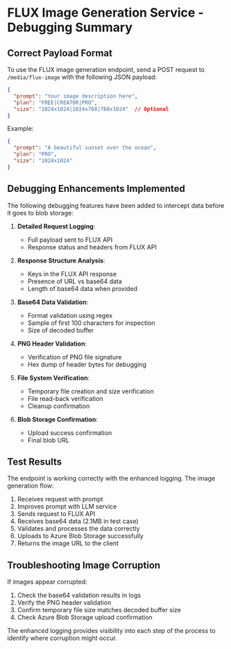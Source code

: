 # FLUX Image Generation Service - Debugging Summary

## Correct Payload Format

To use the FLUX image generation endpoint, send a POST request to `/media/flux-image` with the following JSON payload:

```json
{
  "prompt": "Your image description here",
  "plan": "FREE|CREATOR|PRO",
  "size": "1024x1024|1024x768|768x1024"  // Optional
}
```

Example:
```json
{
  "prompt": "A beautiful sunset over the ocean",
  "plan": "PRO",
  "size": "1024x1024"
}
```

## Debugging Enhancements Implemented

The following debugging features have been added to intercept data before it goes to blob storage:

1. **Detailed Request Logging**:
   - Full payload sent to FLUX API
   - Response status and headers from FLUX API

2. **Response Structure Analysis**:
   - Keys in the FLUX API response
   - Presence of URL vs base64 data
   - Length of base64 data when provided

3. **Base64 Data Validation**:
   - Format validation using regex
   - Sample of first 100 characters for inspection
   - Size of decoded buffer

4. **PNG Header Validation**:
   - Verification of PNG file signature
   - Hex dump of header bytes for debugging

5. **File System Verification**:
   - Temporary file creation and size verification
   - File read-back verification
   - Cleanup confirmation

6. **Blob Storage Confirmation**:
   - Upload success confirmation
   - Final blob URL

## Test Results

The endpoint is working correctly with the enhanced logging. The image generation flow:
1. Receives request with prompt
2. Improves prompt with LLM service
3. Sends request to FLUX API
4. Receives base64 data (2.1MB in test case)
5. Validates and processes the data correctly
6. Uploads to Azure Blob Storage successfully
7. Returns the image URL to the client

## Troubleshooting Image Corruption

If images appear corrupted:
1. Check the base64 validation results in logs
2. Verify the PNG header validation
3. Confirm temporary file size matches decoded buffer size
4. Check Azure Blob Storage upload confirmation

The enhanced logging provides visibility into each step of the process to identify where corruption might occur.